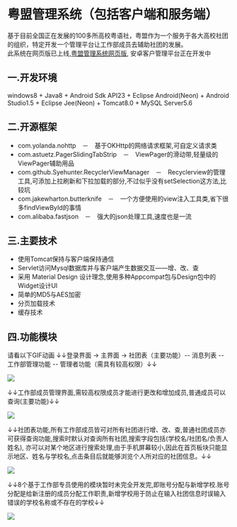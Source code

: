 # 粤盟管理系统（包括客户端和服务端）
基于目前全国正在发展的100多所高校粤语社，粤盟作为一个服务于各大高校社团的组织，特定开发一个管理平台让工作部成员去辅助社团的发展。<br>
此系统在网页版已上线,[粤盟管理系统网页版](http://www.jyut.cc/wx_CCAUCC_pc.html), 安卓客户管理平台正在开发中<br>

## **一.开发环境**
windows8 + Java8 + Android Sdk API23 + Eclipse Android(Neon) + Android Studio1.5 + Eclipse Jee(Neon) + Tomcat8.0 + MySQL Server5.6<br>

## **二.开源框架**
- com.yolanda.nohttp　－　基于OKHttp的网络请求框架,可自定义请求类
- com.astuetz.PagerSlidingTabStrip　－　ViewPager的滑动带,轻量级的ViewPager辅助用品
- com.github.Syehunter.RecyclerViewManager　－　Recyclerview的管理工具,可添加上拉刷新和下拉加载的部分,不过似乎没有setSelection这方法,比较坑
- com.jakewharton.butterknife　－　一个方便使用的view注入工具类,省下很多findViewById的事情
- com.alibaba.fastjson　－　强大的json处理工具,速度也是一流<br>

## **三.主要技术**
- 使用Tomcat保持与客户端保持通信
- Servlet访问Mysql数据库并与客户端产生数据交互——增、改、查
- 采用 Material Design 设计理念,使用多种Appcompat包与Design包中的Widget设计UI
- 简单的MD5与AES加密 
- 分页加载技术
- 缓存技术

## **四.功能模块**
请看以下GIF动画
↓↓登录界面 -> 主界面 -> 社团表（主要功能）-- 消息列表 -- 工作部管理功能 -- 管理者功能（需具有较高权限）↓↓

![](https://github.com/wztscau/jyut-system/raw/master/gif/001.gif)

↓↓工作部成员管理界面,需较高权限成员才能进行更改和增加成员,普通成员可以查询(主要功能)↓↓

![](https://github.com/wztscau/jyut-system/raw/master/gif/002.gif)

↓↓社团表功能,所有工作部成员皆可对所有社团进行增、改、查,普通社团成员亦可获得查询功能,搜索时默认对查询所有社团,搜索字段包括(学校名/社团名/负责人姓名), 亦可以对某个地区进行搜索处理,由于手机屏幕较小,因此在首页板块只能显示地区、姓名与学校名,点击条目后就能够浏览个人所对应的社团信息。↓↓

![](https://github.com/wztscau/jyut-system/raw/master/gif/003.gif)

↓↓8个基于工作部专员使用的模块暂时未完全开发完,即账号分配与新增学校.账号分配是给新注册的成员分配工作职责,新增学校用于防止在输入社团信息时误输入错误的学校名称或不存在的学校↓↓

![](https://github.com/wztscau/jyut-system/raw/master/gif/004.gif)


